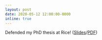 ```yaml
---
layout: post
date: 2020-05-12 12:00:00-0000
inline: true
---
```


Defended my PhD thesis at Rice! (<a href="https://www.dropbox.com/s/xz8ax5srjs7eefi/hunt-defense-presentation.pdf?dl=0">Slides</a>/<a href="https://scholarship.rice.edu/handle/1911/109104">PDF</a>)
